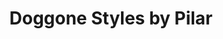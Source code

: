 ---
title: "Doggone Styles by Pilar"
url: /middlebury/doggone-styles-by-pilar/
shop: pet grooming
---